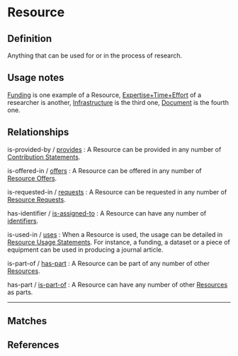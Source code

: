 # Resource

## Definition
Anything that can be used for or in the process of research.

## Usage notes
[Funding](../entities/Funding.md) is one example of a Resource, 
[Expertise+Time+Effort](../entities/Expertise_and_Time_and_Effort.md) of a researcher is another,
[Infrastructure](../entities/Infrastructure.md) is the third one,
[Document](../entities/Document.md) is the fourth one. 

## Relationships

<a name="rel__is-provided-by">is-provided-by</a> / [provides](../entities/Contribution_Statement.md#user-content-rel__provides) : A Resource can be provided in any number of [Contribution Statements](../entities/Contribution_Statement.md).

<a name="rel__is-offered-in">is-offered-in</a> / [offers](../entities/Resource_Offer.md#user-content-rel__offers) : A Resource can be offered in any number of [Resource Offers](../entities/Resource_Offer.md).

<a name="rel__is-requested-in">is-requested-in</a> / [requests](../entities/Resource_Request.md#user-content-rel__requests) : A Resource can be requested in any number of [Resource Requests](../entities/Resource_Request.md).

<a name="rel__has-identifier">has-identifier</a> / [is-assigned-to](../entities/Resource_Identifier.md#user-content-rel__is-assigned-to) : A Resource can have any number of [identifiers](../entities/Resource_Identifier.md).

<a name="rel__is-used-in">is-used-in</a> / [uses](../entities/Resource_Usage_Statement.md#user-content-rel__uses) : When a Resource is used, the usage can be detailed in [Resource Usage Statements](../entities/Resource_Usage_Statement.md). For instance, a funding, a dataset or a piece of equipment can be used in producing a journal article.

<a name="rel__is-part-of">is-part-of</a> / [has-part](../entities/Resource.md#user-content-rel__has-part) : A Resource can be part of any number of other [Resources](../entities/Resource.md).

<a name="rel__has-part">has-part</a> / [is-part-of](../entities/Resource.md#user-content-rel__is-part-of) : A Resource can have any number of other [Resources](../entities/Resource.md) as parts.

---
## Matches


## References
